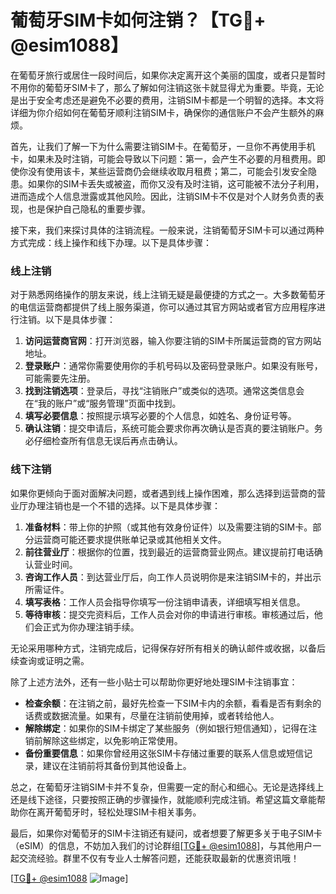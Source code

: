 # 葡萄牙SIM卡如何注销？【TG💪+ @esim1088】

在葡萄牙旅行或居住一段时间后，如果你决定离开这个美丽的国度，或者只是暂时不用你的葡萄牙SIM卡了，那么了解如何注销这张卡就显得尤为重要。毕竟，无论是出于安全考虑还是避免不必要的费用，注销SIM卡都是一个明智的选择。本文将详细为你介绍如何在葡萄牙顺利注销SIM卡，确保你的通信账户不会产生额外的麻烦。

首先，让我们了解一下为什么需要注销SIM卡。在葡萄牙，一旦你不再使用手机卡，如果未及时注销，可能会导致以下问题：第一，会产生不必要的月租费用。即使你没有使用该卡，某些运营商仍会继续收取月租费；第二，可能会引发安全隐患。如果你的SIM卡丢失或被盗，而你又没有及时注销，这可能被不法分子利用，进而造成个人信息泄露或其他风险。因此，注销SIM卡不仅是对个人财务负责的表现，也是保护自己隐私的重要步骤。

接下来，我们来探讨具体的注销流程。一般来说，注销葡萄牙SIM卡可以通过两种方式完成：线上操作和线下办理。以下是具体步骤：

### 线上注销

对于熟悉网络操作的朋友来说，线上注销无疑是最便捷的方式之一。大多数葡萄牙的电信运营商都提供了线上服务渠道，你可以通过其官方网站或者官方应用程序进行注销。以下是具体步骤：

1. **访问运营商官网**：打开浏览器，输入你要注销的SIM卡所属运营商的官方网站地址。
2. **登录账户**：通常你需要使用你的手机号码以及密码登录账户。如果没有账号，可能需要先注册。
3. **找到注销选项**：登录后，寻找“注销账户”或类似的选项。通常这类信息会在“我的账户”或“服务管理”页面中找到。
4. **填写必要信息**：按照提示填写必要的个人信息，如姓名、身份证号等。
5. **确认注销**：提交申请后，系统可能会要求你再次确认是否真的要注销账户。务必仔细检查所有信息无误后再点击确认。

### 线下注销

如果你更倾向于面对面解决问题，或者遇到线上操作困难，那么选择到运营商的营业厅办理注销也是一个不错的选择。以下是具体步骤：

1. **准备材料**：带上你的护照（或其他有效身份证件）以及需要注销的SIM卡。部分运营商可能还要求提供账单记录或其他相关文件。
2. **前往营业厅**：根据你的位置，找到最近的运营商营业网点。建议提前打电话确认营业时间。
3. **咨询工作人员**：到达营业厅后，向工作人员说明你是来注销SIM卡的，并出示所需证件。
4. **填写表格**：工作人员会指导你填写一份注销申请表，详细填写相关信息。
5. **等待审核**：提交完资料后，工作人员会对你的申请进行审核。审核通过后，他们会正式为你办理注销手续。

无论采用哪种方式，注销完成后，记得保存好所有相关的确认邮件或收据，以备后续查询或证明之需。

除了上述方法外，还有一些小贴士可以帮助你更好地处理SIM卡注销事宜：

- **检查余额**：在注销之前，最好先检查一下SIM卡内的余额，看看是否有剩余的话费或数据流量。如果有，尽量在注销前使用掉，或者转给他人。
- **解除绑定**：如果你的SIM卡绑定了某些服务（例如银行短信通知），记得在注销前解除这些绑定，以免影响正常使用。
- **备份重要信息**：如果你曾经用这张SIM卡存储过重要的联系人信息或短信记录，建议在注销前将其备份到其他设备上。

总之，在葡萄牙注销SIM卡并不复杂，但需要一定的耐心和细心。无论是选择线上还是线下途径，只要按照正确的步骤操作，就能顺利完成注销。希望这篇文章能帮助你在离开葡萄牙时，轻松处理SIM卡相关事务。

最后，如果你对葡萄牙的SIM卡注销还有疑问，或者想要了解更多关于电子SIM卡（eSIM）的信息，不妨加入我们的讨论群组[[TG💪+ @esim1088](https://t.me/s/esim1088)]，与其他用户一起交流经验。群里不仅有专业人士解答问题，还能获取最新的优惠资讯哦！

[[TG💪+ @esim1088](https://t.me/s/esim1088) ![Image](https://i.postimg.cc/4NQfJmqS/Snipaste-2025-05-13-00-14-12.png)]